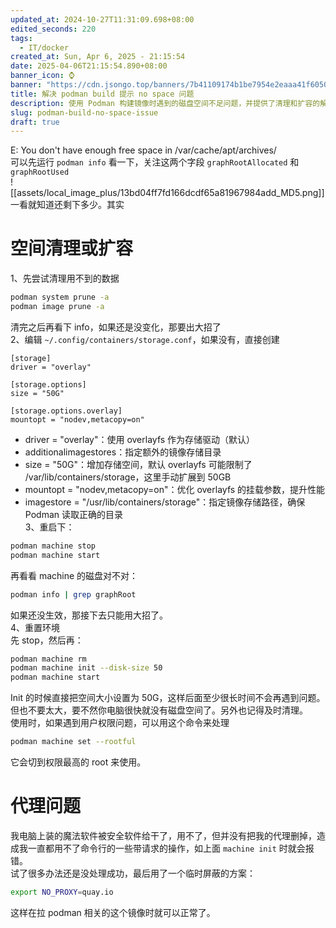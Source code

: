```yaml
---
updated_at: 2024-10-27T11:31:09.698+08:00
edited_seconds: 220
tags:
  - IT/docker
created_at: Sun, Apr 6, 2025 - 21:15:54
date: 2025-04-06T21:15:54.890+08:00
banner_icon: ⌚️
banner: "https://cdn.jsongo.top/banners/7b41109174b1be7954e2eaaa41f6050a.jpeg"
title: 解决 podman build 提示 no space 问题
description: 使用 Podman 构建镜像时遇到的磁盘空间不足问题，并提供了清理和扩容的解决方案
slug: podman-build-no-space-issue
draft: true
---
```

E: You don't have enough free space in /var/cache/apt/archives/  
可以先运行 `podman info` 看一下，关注这两个字段 `graphRootAllocated` 和 `graphRootUsed`  
![[assets/local_image_plus/13bd04ff7fd166dcdf65a81967984add_MD5.png]]  
一看就知道还剩下多少。其实

# 空间清理或扩容
1、先尝试清理用不到的数据
```bash
podman system prune -a
podman image prune -a
```
清完之后再看下 info，如果还是没变化，那要出大招了  
2、编辑 `~/.config/containers/storage.conf`，如果没有，直接创建
```config
[storage]
driver = "overlay"

[storage.options]
size = "50G"

[storage.options.overlay]
mountopt = "nodev,metacopy=on"
```
- driver = "overlay"：使用 overlayfs 作为存储驱动（默认）
- additionalimagestores：指定额外的镜像存储目录
- size = "50G"：增加存储空间，默认 overlayfs 可能限制了 /var/lib/containers/storage，这里手动扩展到 50GB
- mountopt = "nodev,metacopy=on"：优化 overlayfs 的挂载参数，提升性能
- imagestore = "/usr/lib/containers/storage"：指定镜像存储路径，确保 Podman 读取正确的目录  
3、重启下：
```bash
podman machine stop
podman machine start
```
再看看 machine 的磁盘对不对：
```bash
podman info | grep graphRoot
```
如果还没生效，那接下去只能用大招了。  
4、重置环境  
先 stop，然后再：
```bash
podman machine rm
podman machine init --disk-size 50
podman machine start
```
Init 的时候直接把空间大小设置为 50G，这样后面至少很长时间不会再遇到问题。但也不要太大，要不然你电脑很快就没有磁盘空间了。另外也记得及时清理。  
使用时，如果遇到用户权限问题，可以用这个命令来处理
```bash
podman machine set --rootful
```
它会切到权限最高的 root 来使用。

# 代理问题
我电脑上装的魔法软件被安全软件给干了，用不了，但并没有把我的代理删掉，造成我一直都用不了命令行的一些带请求的操作，如上面 `machine init` 时就会报错。  
试了很多办法还是没处理成功，最后用了一个临时屏蔽的方案：
```bash
export NO_PROXY=quay.io
```
这样在拉 podman 相关的这个镜像时就可以正常了。
